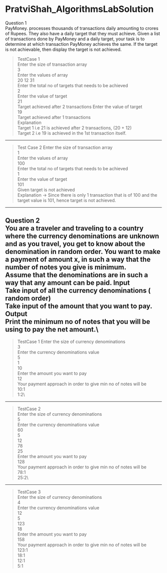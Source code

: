 # PratviShah_AlgorithmsLabSolution
Question 1                                                 
PayMoney. processes thousands of transactions daily amounting to crores of Rupees. They also have a daily target that they must achieve. Given a list of transactions done by 
PayMoney and a daily target, your task is to determine at which transaction PayMoney achieves the same. If the target is not achievable, then display the target is not achieved.
>TestCase 1\
Enter the size of transaction array\
3\
Enter the values of array\
20 12 31\
Enter the total no of targets that needs to be achieved\
2\
Enter the value of target\
21\
Target achieved after 2 transactions 
Enter the value of target\
19\
Target achieved after 1 transactions \
Explanation\
Target 1 i.e 21 is achieved after 2 transactions, (20 + 12)\
Target 2 i.e 19 is achieved in the 1st transaction itself.
-------------------------------------------------------

>Test Case 2
Enter the size of transaction array\
1\
Enter the values of array\
100\
Enter the total no of targets that needs to be achieved\
1\
Enter the value of target\
101 <br />
Given target is not achieved\
Explanation → Since there is only 1 transaction that is of 100 and the target value is 101, hence target is not achieved.
-----------------------------------------------------------------------------------------------------------
Question 2                                                 
You are a traveler and traveling to a country where the currency denominations are unknown and as you travel, you get to know about the denomination in random order.
You want to make a payment of amount x, in such a way that the number of notes you give is minimum.\
Assume that the denominations are in such a way that any amount can be paid.
Input\
Take input of all the currency denominations ( random order)\
Take input of the amount that you want to pay.\
Output\
Print the minimum no of notes that you will be using to pay the net amount.\
-------------------------------------------------------
>TestCase 1
Enter the size of currency denominations \
3\
Enter the currency denominations value\
5\
1\
10\
Enter the amount you want to pay\
12<br />
Your payment approach in order to give min no of notes will be\
10:1\
1:2\
-------------------------------------------------------
>TestCase 2\
Enter the size of currency denominations\
5\
Enter the currency denominations value\
60\
5\
12\
78\
25\
Enter the amount you want to pay\
128\
Your payment approach in order to give min no of notes will be\
78:1\
25:2\
-------------------------------------------------------
>TestCase 3\
Enter the size of currency denominations\
4\
Enter the currency denominations value\
12\
5\
123\
18\
Enter the amount you want to pay\
158\
Your payment approach in order to give min no of notes will be\
123:1\
18:1\
12:1\
5:1
